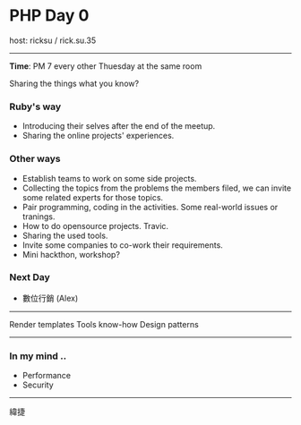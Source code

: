 # PHP Day 0

host: ricksu / rick.su.35

-----

**Time**: PM 7 every other Thuesday at the same room

Sharing the things what you know?

### Ruby's way

- Introducing their selves after the end of the meetup. 
- Sharing the online projects' experiences.

### Other ways

- Establish teams to work on some side projects.
- Collecting the topics from the problems the members filed, we can invite some related experts for those topics.
- Pair programming, coding in the activities. Some real-world issues or tranings.
- How to do opensource projects. Travic. 
- Sharing the used tools.
- Invite some companies to co-work their requirements.
- Mini hackthon, workshop?

### Next Day

- 數位行銷 (Alex)

-----

Render templates
Tools know-how
Design patterns

-----

### In my mind ..

- Performance
- Security

-----

緯捷


